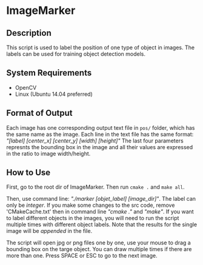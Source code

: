 # ImageMarker

## Description
This script is used to label the position of one type of object in images. The labels can be used for training object detection models.

## System Requirements
- OpenCV
- Linux (Ubuntu 14.04 preferred)

## Format of Output
Each image has one corresponding output text file in ```pos/``` folder, which has the same name as the image. Each line in the text file has the same format: *"[label] [center_x] [center_y] [width] [height]"* The last four parameters represnts the bounding box in the image and all their values are expressed in the ratio to image width/height.

## How to Use
First, go to the root dir of ImageMarker. Then run ```cmake .``` and ```make all```.

Then, use command line: *"./marker [objet_label] [image_dir]"*. The label can only be *integer*. If you make some changes to the src code, remove 'CMakeCache.txt' then in command line *"cmake ."* and *"make"*. If you want to label different objects in the images, you will need to run the script multiple times with different object labels. Note that the results for the single image will be *appended* in the file. 

The script will open jpg or png files one by one, use your mouse to drag a bounding box on the targe object. You can draw multiple times if there are more than one. Press SPACE or ESC to go to the next image. 

